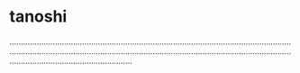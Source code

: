 # tanoshi
..............................................................................................................................................................................................................................................................................................................